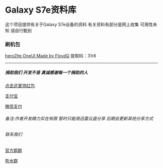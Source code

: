 # Galaxy S7e资料库

这个项目提供有关于Galaxy S7e设备的资料 有关资料有部分是网上收集 可用性未知 请自行甄别

### 刷机包

[hero2lte OneUI Made by FloydQ](https://pan.baidu.com/s/1XzukEgK0OZSAP_4wLns7Tw?pwd=31r8) 提取码：31r8

******

##### *捐助我们 开发不易 真诚感谢每一个捐助的人*

[点击这里领红包](https://www.imagehub.cc/image/IMG-0238.PNG.Jefr)

[支付宝](https://www.imagehub.cc/image/532DCF15-E931-4629-85BA-3DD0AF9BCE45.HdqB)

[微信支付](https://www.imagehub.cc/image/A7584EE9-CA5E-48DA-B271-BFB3480B1C92.Hr0q)

###### 备注:作者开发精力实在有限 暂时只能用迅雷云盘分享 后期会更新其他分享方式

###### 联系我们

[官方鹅群](https://qm.qq.com/cgi-bin/qm/qr?k=5dYCu9S3d4I3NMbjenZhWJRrYnmq4CJv&authKey=apQ+kRbxmlnNF/qJmr/krX76eQsb2IQJ2BzqBuBhJxlN1CjZOlbNBal+bYunT1zc&noverify=0)

[吹水群](https://qm.qq.com/cgi-bin/qm/qr?k=LIESPOE7_hDF-d7rEomJPQ26jcHrUPPc&authKey=WLIAxt2JoEdjUdymTpyqvypyTxq+/PZQJlLzzwT9/1oS1pVPaie3xkBjw+HDKYxB&noverify=0)
